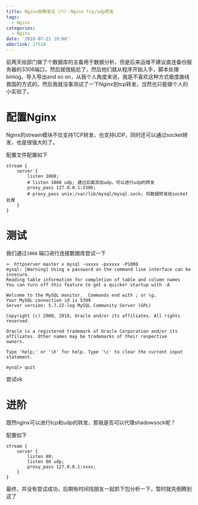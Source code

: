 ```yaml
---
title: Nginx倒腾笔记（六）：Nginx tcp/udp转发
tags:
  - Nginx
categories:
  - Nginx
date: '2018-07-21 19:00'
abbrlink: 27510
---
```


前两天给部门做了个数据库的主备用于数据分析，但是后来运维不建议直连备份服务器的3306端口，然后就很尴尬了，然后他们就从程序开始入手，脚本处理binlog，导入导出and so on，从我个人角度来说，我是不喜欢这种方式极度曲线救国的方式的，然后我就没事测试了一下Nginx到tcp转发，当然也只能做个人的小实验了。

<!--more-->

# 配置Nginx

Nginx的stream模块不仅支持TCP转发，也支持UDP，同时还可以通过socket转发，也是很强大的了。

配置文件配置如下

~~~
stream {
	server {
		listen 1008;
		# listen 1008 udp; 通过后面添加udp，可以进行udp的转发
		proxy_pass 127.0.0.1:3306;
		# proxy_pass unix:/var/lib/mysql/mysql.sock; 将数据转发给socket处理
	}
}
~~~

# 测试

我们通过`1008` 端口进行连接数据库尝试一下

~~~
➜  httpserver master ✗ mysql -uxxxx -pxxxxx -P1008 
mysql: [Warning] Using a password on the command line interface can be insecure.
Reading table information for completion of table and column names
You can turn off this feature to get a quicker startup with -A

Welcome to the MySQL monitor.  Commands end with ; or \g.
Your MySQL connection id is 5399
Server version: 5.7.22-log MySQL Community Server (GPL)

Copyright (c) 2000, 2018, Oracle and/or its affiliates. All rights reserved.

Oracle is a registered trademark of Oracle Corporation and/or its
affiliates. Other names may be trademarks of their respective
owners.

Type 'help;' or '\h' for help. Type '\c' to clear the current input statement.

mysql> quit
~~~

尝试ok

# 进阶

既然nginx可以进行tcp和udp的转发，那我是否可以代理shadowsock呢？

配置如下

~~~
stream {
    server {
        listen 80;
        listen 80 udp;
        proxy_pass 127.0.0.1:xxxx;
    }
}
~~~

最终，并没有尝试成功，后期有时间找朋友一起抓下包分析一下，暂时就先倒腾到这了